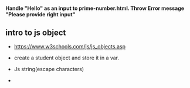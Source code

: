 
#### Handle "Hello" as an input to prime-number.html. Throw Error message "Please provide right input"

## intro to js object
 - https://www.w3schools.com/js/js_objects.asp
 
 - create a student object and store it in a var.
 - Js string(escape characters)
 - 